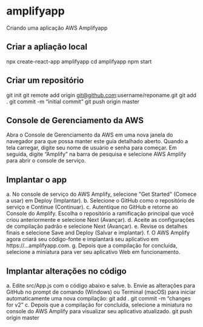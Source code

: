# amplifyapp
Criando uma aplicação AWS Amplifyapp

Criar a apliação local
-------------------------------------------
npx create-react-app amplifyapp
cd amplifyapp
npm start

Criar um repositório
-------------------------------------------
git init
git remote add origin git@github.com:username/reponame.git
git add .
git commit -m “initial commit”
git push origin master

Console de Gerenciamento da AWS
--------------------------------------------
Abra o Console de Gerenciamento da AWS em uma nova janela do navegador para que possa manter este guia detalhado aberto. Quando a tela carregar, digite seu nome de usuário e senha para começar. Em seguida, digite “Amplify” na barra de pesquisa e selecione AWS Amplify para abrir o console de serviço.

Implantar o app
--------------------------------------------
a. No console de serviço do AWS Amplify, selecione "Get Started" (Comece a usar) em Deploy (Implantar).
b. Selecione o GitHub como o repositório de serviço e Continue (Continuar).
c. Autentique no GitHub e retorne ao Console do Amplify. Escolha o repositório a ramificação principal que você criou anteriormente e selecione Next (Avançar).
d. Aceite as configurações de compilação padrão e selecione Next (Avançar).
e. Revise os detalhes finais e selecione Save and Deploy (Salvar e implantar).
f. O AWS Amplify agora criará seu código-fonte e implantará seu aplicativo em https://...amplifyapp.com.
g. Depois que a compilação for concluída, selecione a miniatura para ver seu aplicativo Web em funcionamento. 

Implantar alterações no código
---------------------------------------------
a. Edite src/App.js com o código abaixo e salve.
b. Envie as alterações para GitHub no prompt de comando (Windows) ou Terminal (macOS) para iniciar automaticamente uma nova compilação: 
git add .
git commit -m “changes for v2”
c. Depois que a compilação for concluída, selecione a miniatura no console do AWS Amplify para visualizar seu aplicativo atualizado.
git push origin master
